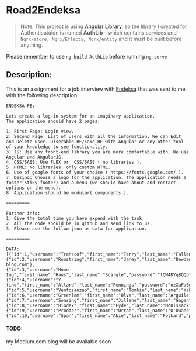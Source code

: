# Road2Endeksa



> Note: This project is using [Angular Library](https://angular.io/guide/libraries). so the library I created for Authenticatuion is named **AuthLib** - which contains services and `Ngrx/store, Ngrx/Effects, Ngrx/entity`  and it must be built before anything.

Please remember to use `ng build AuthLib` before running `ng serve`


## Description:

This is an assignment for a job interview with [Endeksa](https://www.endeksa.com/)  that was sent to me with the following description:

```
ENDEKSA FE:

Lets create a log-in system for an imaginary application. 
The application should have 2 pages:

1. First Page: Login view.
2. Second Page: List of users with all the information. We can Edit and Delete user. Diserable BE/Fake-BE with Angular or any other tool of your knowledge to see functionality.
3. JS: Use any front-end library you are more comfortable with. We use Angular and AngularJS.
4. CSS/SASS: Use FLEX or  CSS/SASS ( no libraries ).
5. HTML: No libraries, only custom HTML.
6. Use of google fonts of your choice ( https://fonts.google.com/ ).
7. Desing: Choose a logo for the application. The application needs a footer(stiky-footer) and a menu (we should have about and contact options on the menu).
8. Application should be modular( components ).

=========

Further info:
1. Give the total time you have expend with the task.
2. All the code should be in github and send link to us.
3. Please use the follow json as data for application.

=========

DATA:
[{"id":1,"username":"Transcof","first_name":"Terry","last_name":"Fallen","password":"7NPOdNMr","photo":"http://dummyimage.com/206x204.jpg/cc0000/ffffff","email":"tfallen0@kickstarter.com"},
{"id":2,"username":"Ronstring","first_name":"Janey","last_name":"Dewdeny","password":"3Jvft4yaK","photo":"http://dummyimage.com/155x215.jpg/ff4444/ffffff","email":"jdewdeny1@over-blog.com"},
{"id":3,"username":"Home Ing","first_name":"Hans","last_name":"Scargle","password":"fQW4DYqBQQp","photo":"http://dummyimage.com/107x226.png/cc0000/ffffff","email":"hscargle2@liveinternet.ru"},
{"id":4,"username":"Y-find","first_name":"Allard","last_name":"Pennings","password":"ozXaFa6gQx","photo":"http://dummyimage.com/208x159.png/ff4444/ffffff","email":"apennings3@hostgator.com"},
{"id":5,"username":"Ventosanzap","first_name":"Tomkin","last_name":"Yakebovich","password":"utn7Fbmqi","photo":"http://dummyimage.com/230x195.bmp/dddddd/000000","email":"tyakebovich4@tinyurl.com"},
{"id":6,"username":"Greenlam","first_name":"Olva","last_name":"Arguile","password":"iQYaeyne","photo":"http://dummyimage.com/184x107.jpg/cc0000/ffffff","email":"oarguile5@creativecommons.org"},
{"id":7,"username":"Sonsing","first_name":"Jillene","last_name":"Gagan","password":"3lJOx9lpw3P","photo":"http://dummyimage.com/157x103.png/cc0000/ffffff","email":"jgagan6@cdbaby.com"},
{"id":8,"username":"Biodex","first_name":"Eyde","last_name":"McKissack","password":"0umGoWkXA","photo":"http://dummyimage.com/229x121.png/cc0000/ffffff","email":"emckissack7@goo.ne.jp"},
{"id":9,"username":"Prodder","first_name":"Orran","last_name":"O'Duane","password":"Ms4gx2R","photo":"http://dummyimage.com/214x172.bmp/ff4444/ffffff","email":"ooduane8@simplemachines.org"},
{"id":10,"username":"Span","first_name":"Abie","last_name":"Folkard","password":"mDUVLTM","photo":"http://dummyimage.com/167x148.jpg/dddddd/000000","email":"afolkard9@discovery.com"}]
```


#### TODO:
 my Medium.com blog will be available soon
